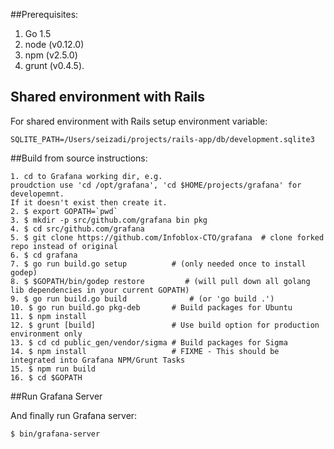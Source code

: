 ##Prerequisites:
1. Go 1.5
2. node (v0.12.0)
3. npm (v2.5.0)
4. grunt (v0.4.5).

## Shared environment with Rails
For shared environment with Rails setup environment variable:
```
SQLITE_PATH=/Users/seizadi/projects/rails-app/db/development.sqlite3
```

##Build from source instructions:

```
1. cd to Grafana working dir, e.g. 
proudction use 'cd /opt/grafana', 'cd $HOME/projects/grafana' for developemnt.
If it doesn't exist then create it.
2. $ export GOPATH=`pwd`
3. $ mkdir -p src/github.com/grafana bin pkg
4. $ cd src/github.com/grafana
5. $ git clone https://github.com/Infoblox-CTO/grafana  # clone forked repo instead of original
6. $ cd grafana
7. $ go run build.go setup          # (only needed once to install godep)
8. $ $GOPATH/bin/godep restore         # (will pull down all golang lib dependencies in your current GOPATH)
9. $ go run build.go build              # (or 'go build .')
10. $ go run build.go pkg-deb       # Build packages for Ubuntu
11. $ npm install
12. $ grunt [build]                 # Use build option for production environment only
13. $ cd cd public_gen/vendor/sigma # Build packages for Sigma
14. $ npm install                   # FIXME - This should be integrated into Grafana NPM/Grunt Tasks
15. $ npm run build
16. $ cd $GOPATH
```

##Run Grafana Server

And finally run Grafana server:
```
$ bin/grafana-server
```

